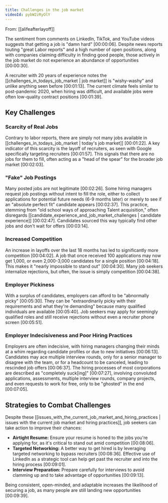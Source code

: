 ```yaml
---
title: Challenges in the job market
videoId: pybW2zRyOlY
---
```


From: [[alifeafterlayoff]] <br/> 

The sentiment from comments on LinkedIn, TikTok, and YouTube videos suggests that getting a job is "damn hard" <a class="yt-timestamp" data-t="00:00:06">[00:00:06]</a>. Despite news reports touting "great Labor reports" and a high number of open positions, along with companies claiming difficulty in finding good people, those actively in the job market do not experience an abundance of opportunities <a class="yt-timestamp" data-t="00:00:30">[00:00:30]</a>.

A recruiter with 20 years of experience notes the [[challenges_in_todays_job_market | job market]] is "wishy-washy" and unlike anything seen before <a class="yt-timestamp" data-t="00:01:13">[00:01:13]</a>. The current climate feels similar to post-pandemic 2020, when hiring was difficult, and available jobs were often low-quality contract positions <a class="yt-timestamp" data-t="00:01:39">[00:01:39]</a>.

## Key Challenges

### Scarcity of Real Jobs
Contrary to labor reports, there are simply not many jobs available in [[challenges_in_todays_job_market | today's job market]] <a class="yt-timestamp" data-t="00:01:22">[00:01:22]</a>. A key indicator of this scarcity is the layoff of recruiters, as seen with Google specifically targeting recruiters <a class="yt-timestamp" data-t="00:01:57">[00:01:57]</a>. This signals that there are no jobs for them to fill, often acting as a "head of the spear" for the broader job market <a class="yt-timestamp" data-t="00:02:03">[00:02:03]</a>.

### "Fake" Job Postings
Many posted jobs are not legitimate <a class="yt-timestamp" data-t="00:02:26">[00:02:26]</a>. Some hiring managers request job postings without intent to fill the role, either to collect applications for potential future needs (6-9 months later) or merely to see if an "absolute perfect fit" candidate appears <a class="yt-timestamp" data-t="00:02:37">[00:02:37]</a>. This practice, stemming from "old school ways of approaching Talent acquisition," often disregards [[candidate_experience_and_job_market_challenges | candidate experience]] <a class="yt-timestamp" data-t="00:02:47">[00:02:47]</a>. Candidates sourced this way typically find other jobs and don't wait for offers <a class="yt-timestamp" data-t="00:03:14">[00:03:14]</a>.

### Increased Competition
An increase in layoffs over the last 18 months has led to significantly more competition <a class="yt-timestamp" data-t="00:04:02">[00:04:02]</a>. A job that once received 100 applications may now get 1,000, or even 2,000-3,000 candidates for a single position <a class="yt-timestamp" data-t="00:04:18">[00:04:18]</a>. This makes it "nearly impossible to stand out" <a class="yt-timestamp" data-t="00:04:30">[00:04:30]</a>. Many job seekers internalize rejections, but often, the issue is simply competition <a class="yt-timestamp" data-t="00:04:38">[00:04:38]</a>.

### Employer Pickiness
With a surplus of candidates, employers can afford to be "abnormally picky" <a class="yt-timestamp" data-t="00:05:30">[00:05:30]</a>. They can be "extraordinarily picky with their requirements and what they're demanding" because many qualified individuals are available <a class="yt-timestamp" data-t="00:05:40">[00:05:40]</a>. Job seekers may apply for seemingly qualified roles and still receive rejections without even a recruiter phone screen <a class="yt-timestamp" data-t="00:05:51">[00:05:51]</a>.

### Employer Indecisiveness and Poor Hiring Practices
Employers are often indecisive, with hiring managers changing their minds at a whim regarding candidate profiles or due to new initiatives <a class="yt-timestamp" data-t="00:06:13">[00:06:13]</a>. Candidates may ace multiple interview rounds, only for a senior manager to disagree with the team, or for a headcount to be canceled, leading to rescinded job offers <a class="yt-timestamp" data-t="00:06:37">[00:06:37]</a>. The hiring processes of most corporations are described as "completely suck[ing]" <a class="yt-timestamp" data-t="00:07:27">[00:07:27]</a>, involving convoluted applications, assessments, multiple interview rounds, company projects, and even requests to work for free, only to be "ghosted" in the end <a class="yt-timestamp" data-t="00:07:05">[00:07:05]</a>.

## Strategies to Combat Challenges
Despite these [[issues_with_the_current_job_market_and_hiring_practices | issues with the current job market and hiring practices]], job seekers can take action to improve their chances:

*   **Airtight Resume:** Ensure your resume is honed to the jobs you're applying for, as it's critical to stand out amid competition <a class="yt-timestamp" data-t="00:08:06">[00:08:06]</a>.
*   **Targeted Networking:** A better way to get hired is by leveraging targeted networking to bypass recruiters <a class="yt-timestamp" data-t="00:08:36">[00:08:36]</a>. Effective use of LinkedIn as a strategic tool can help get past the recruiter and into the hiring process <a class="yt-timestamp" data-t="00:09:01">[00:09:01]</a>.
*   **Interview Preparation:** Prepare carefully for interviews to avoid clamming up and to take advantage of opportunities <a class="yt-timestamp" data-t="00:09:13">[00:09:13]</a>.

Being consistent, open-minded, and adaptable increases the likelihood of securing a job, as many people are still landing new opportunities <a class="yt-timestamp" data-t="00:09:39">[00:09:39]</a>.